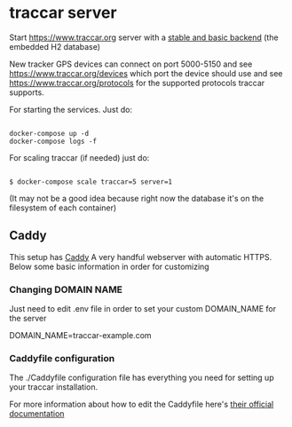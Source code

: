 # traccar server
Start https://www.traccar.org server with a [stable and basic backend](https://www.traccar.org/postgresql/) (the embedded H2 database)


New tracker GPS devices can connect on port 5000-5150 and see https://www.traccar.org/devices which port the device should use and see https://www.traccar.org/protocols for the supported protocols traccar supports. 

For starting the services. Just do:


```

docker-compose up -d 
docker-compose logs -f

```


For scaling traccar (if needed) just do:

```

$ docker-compose scale traccar=5 server=1

```

(It may not be a good idea because right now the database it's on the filesystem of each container)


## Caddy

This setup has [Caddy](https://caddyserver.com/) A very handful webserver with automatic HTTPS. Below some basic information in order for customizing


### Changing DOMAIN NAME 

Just need to edit .env file in order to set your custom DOMAIN_NAME for the server

DOMAIN_NAME=traccar-example.com


### Caddyfile configuration

The ./Caddyfile configuration file has everything you need for setting up your traccar installation. 

For more information about how to edit the Caddyfile here's  [their official documentation](https://caddyserver.com/docs/caddyfile)


